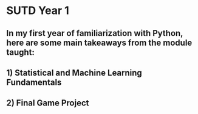 # SUTD Year 1

## In my first year of familiarization with Python, here are some main takeaways from the module taught:
## 1) Statistical and Machine Learning Fundamentals
## 2) Final Game Project
